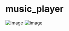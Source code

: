 # music_player

![image](https://github.com/user-attachments/assets/1fcc9b06-6a9e-4079-a540-43b0759233d3)
![image](https://github.com/user-attachments/assets/590e2f99-c689-4f65-89e3-3f4aa2bd21c9)
